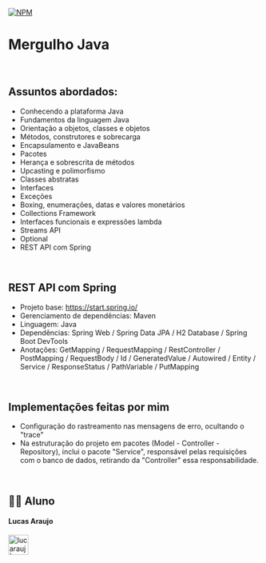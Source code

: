 [![NPM](https://img.shields.io/npm/l/react)](https://github.com/lucarauj/Mergulho-Java/blob/main/LICENSE)

# Mergulho Java

<br>

## Assuntos abordados:

- Conhecendo a plataforma Java
- Fundamentos da linguagem Java
- Orientação a objetos, classes e objetos
- Métodos, construtores e sobrecarga
- Encapsulamento e JavaBeans
- Pacotes
- Herança e sobrescrita de métodos
- Upcasting e polimorfismo
- Classes abstratas
- Interfaces
- Exceções
- Boxing, enumerações, datas e valores monetários
- Collections Framework
- Interfaces funcionais e expressões lambda
- Streams API
- Optional
- REST API com Spring

<br>

## REST API com Spring

- Projeto base: https://start.spring.io/
- Gerenciamento de dependências: Maven
- Linguagem: Java
- Dependências: Spring Web / Spring Data JPA / H2 Database / Spring Boot DevTools
- Anotações: GetMapping / RequestMapping / RestController / PostMapping / RequestBody / Id / GeneratedValue / Autowired / Entity / Service / ResponseStatus / PathVariable / PutMapping

<br> 

## Implementações feitas por mim 

- Configuração do rastreamento nas mensagens de erro, ocultando o "trace" 
- Na estruturação do projeto em pacotes (Model - Controller - Repository), inclui o pacote "Service", responsável pelas requisições com o banco de dados, retirando da "Controller" essa responsabilidade. 

<br>

## 👨‍🎓 Aluno

#### Lucas Araujo

<a href="https://www.linkedin.com/in/lucarauj"><img alt="lucarauj | LinkdeIN" width="40px" src="https://user-images.githubusercontent.com/43545812/144035037-0f415fc7-9f96-4517-a370-ccc6e78a714b.png" /></a>


